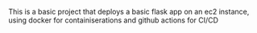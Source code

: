This is a basic project that deploys a basic flask app on an ec2 instance, using docker for containiserations and github actions for CI/CD
